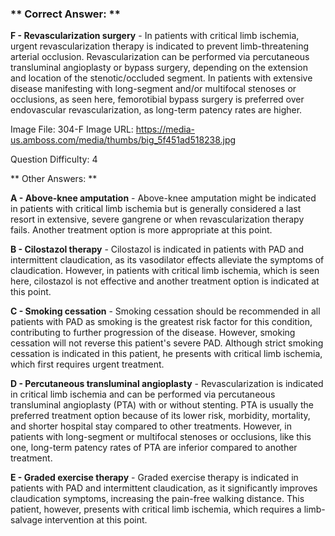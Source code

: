 ### ** Correct Answer: **

**F - Revascularization surgery** - In patients with critical limb ischemia, urgent revascularization therapy is indicated to prevent limb-threatening arterial occlusion. Revascularization can be performed via percutaneous transluminal angioplasty or bypass surgery, depending on the extension and location of the stenotic/occluded segment. In patients with extensive disease manifesting with long-segment and/or multifocal stenoses or occlusions, as seen here, femorotibial bypass surgery is preferred over endovascular revascularization, as long-term patency rates are higher.

Image File: 304-F
Image URL: https://media-us.amboss.com/media/thumbs/big_5f451ad518238.jpg

Question Difficulty: 4

** Other Answers: **

**A - Above-knee amputation** - Above-knee amputation might be indicated in patients with critical limb ischemia but is generally considered a last resort in extensive, severe gangrene or when revascularization therapy fails. Another treatment option is more appropriate at this point.

**B - Cilostazol therapy** - Cilostazol is indicated in patients with PAD and intermittent claudication, as its vasodilator effects alleviate the symptoms of claudication. However, in patients with critical limb ischemia, which is seen here, cilostazol is not effective and another treatment option is indicated at this point.

**C - Smoking cessation** - Smoking cessation should be recommended in all patients with PAD as smoking is the greatest risk factor for this condition, contributing to further progression of the disease. However, smoking cessation will not reverse this patient's severe PAD. Although strict smoking cessation is indicated in this patient, he presents with critical limb ischemia, which first requires urgent treatment.

**D - Percutaneous transluminal angioplasty** - Revascularization is indicated in critical limb ischemia and can be performed via percutaneous transluminal angioplasty (PTA) with or without stenting. PTA is usually the preferred treatment option because of its lower risk, morbidity, mortality, and shorter hospital stay compared to other treatments. However, in patients with long-segment or multifocal stenoses or occlusions, like this one, long-term patency rates of PTA are inferior compared to another treatment.

**E - Graded exercise therapy** - Graded exercise therapy is indicated in patients with PAD and intermittent claudication, as it significantly improves claudication symptoms, increasing the pain-free walking distance. This patient, however, presents with critical limb ischemia, which requires a limb-salvage intervention at this point.

